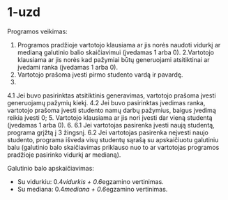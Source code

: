 # 1-uzd
Programos veikimas:

1. Programos pradžioje vartotojo klausiama ar jis norės naudoti vidurkį ar medianą galutinio balio skaičiavimui (įvedamas 1 arba 0).
2.Vartotojo klausiama ar jis norės kad pažymiai būtų generuojami atsitiktinai ar įvedami ranka (įvedamas 1 arba 0).
3. Vartotojo prašoma įvesti pirmo studento vardą ir pavardę.
4. 
  4.1 Jei buvo pasirinktas atsitiktinis generavimas, vartotojo prašoma įvesti generuojamų pažymių kiekį.
  4.2 Jei buvo pasirinktas įvedimas ranka, vartotojo prašoma įvesti studento namų darbų pažymius, baigus įvedimą reikia įvesti 0;
5. Vartotojo klausiama ar jis nori įvesti dar vieną studentą (įvedamas 1 arba 0).
6.
  6.1 Jei vartotojas pasirenka įvesti naują studentą, programa grįžtą į 3 žingsnį.
  6.2 Jei vartotojas pasirenka neįvesti naujo studento, programa išveda visų studentų sąrašą su apskaičiuotu galutiniu balu (galutinio balo skaičiavimas priklauso nuo to ar vartotojas programos pradžioje pasirinko vidurkį ar medianą).

Galutinio balo apskaičiavimas:
- Su vidurkiu: 0.4*vidurkis + 0.6*egzamino vertinimas.
- Su mediana: 0.4*mediana + 0.6*egzamino vertinimas.
